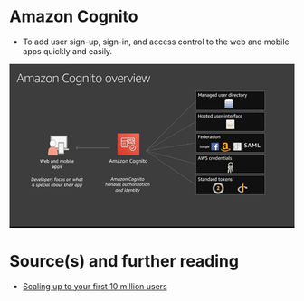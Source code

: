 
# Amazon Cognito
- To add user sign-up, sign-in, and access control to the web and mobile apps quickly and easily.

![img.png](assests/amazon_cognito.png)

# Source(s) and further reading
- [Scaling up to your first 10 million users](https://www.youtube.com/watch?v=kKjm4ehYiMs)